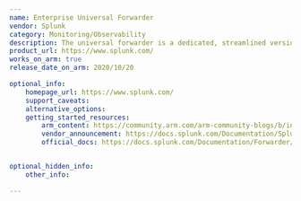 ```yaml
---
name: Enterprise Universal Forwarder
vendor: Splunk
category: Monitoring/Observability
description: The universal forwarder is a dedicated, streamlined version of Splunk Enterprise that contains only the essential components needed to forward data.
product_url: https://www.splunk.com/
works_on_arm: true
release_date_on_arm: 2020/10/20

optional_info:
    homepage_url: https://www.splunk.com/
    support_caveats:
    alternative_options:
    getting_started_resources:
        arm_content: https://community.arm.com/arm-community-blogs/b/infrastructure-solutions-blog/posts/using-splunk-for-cloud-to-edge-data-processing
        vendor_announcement: https://docs.splunk.com/Documentation/Splunk/8.1.1/ReleaseNotes/MeetSplunk
        official_docs: https://docs.splunk.com/Documentation/Forwarder/9.2.0/Forwarder/Abouttheuniversalforwarder


optional_hidden_info:
    other_info:

---
```

